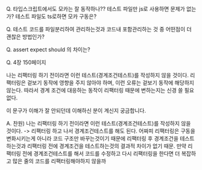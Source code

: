 Q.
타입스크립트에서도 모카는 잘 동작하나??
테스트 파일만 js로 사용하면 문제가 없는가?
테스트 파일도 ts로하면 모카 구동은?

Q.
테스트 코드를 파일분리하여 관리하는것과
코드내 포함관리하는 것 중 어떤점이 더 괜찮은 방법인가?

Q.
assert
expect
should 의 차이는?

Q.
4장 150페이지

나는 리팩터링 하기 전이라면 이런 테스트(경계조건테스트)를 작성하지 않을 것이다.
리팩터링은 겉보기 동작에 영향을 주지 않아야 하며,
이런 오류는 겉보기 동작에 해당하지 않는다.
따라서 경계 조건에 대응하는 동작이 리팩터링 때문에 변하는지는 신경 쓸 필요 없다.

이 문구가 이해가 잘 안되던데 이해하신 분이 계신지 궁금합니다.

A.
찬원)
나는 리팩터링 하기 전이라면 이런 테스트(경계조건테스트)를 작성하지 않을 것이다.
-> 리팩터링 하고 나서 경계조건테스트를 해도 된다.
어짜피 리팩터링은 구동을 변화시키는게 아니라 코드 구조만 바꾸는것이기 때문에
리팩터링 후 경계조건을 테스트하는것과 리팩터링 전에 경계조건을 테스트하는것의 결과적 차이가 없기 때문.
만약 리팩터링 전에 경계조건테스트를 해서 코드를 수정하고 다시 리팩터링을 한다면
더 복잡하고 많은 줄의 코드를 리팩터링해야하지 않을까
